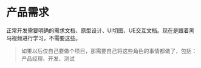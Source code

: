 # 产品需求

正常开发需要明确的需求文档、原型设计、UI切图、UE交互文档。现在是跟着黑马视频进行学习，不需要这些。
>如果以后仅自己要做个项目，那需要自己将这些角色的事情都做了，包括：产品经理、开发、测试
